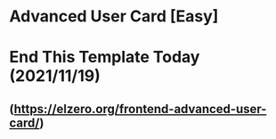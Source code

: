 # Advanced User Card [Easy]

# End This Template Today (2021/11/19)
## (https://elzero.org/frontend-advanced-user-card/)
